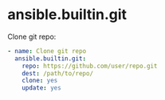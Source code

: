 # ansible.builtin.git
Clone git repo:
```yaml
- name: Clone git repo
  ansible.builtin.git:
    repo: https://github.com/user/repo.git
    dest: /path/to/repo/
    clone: yes
    update: yes
```